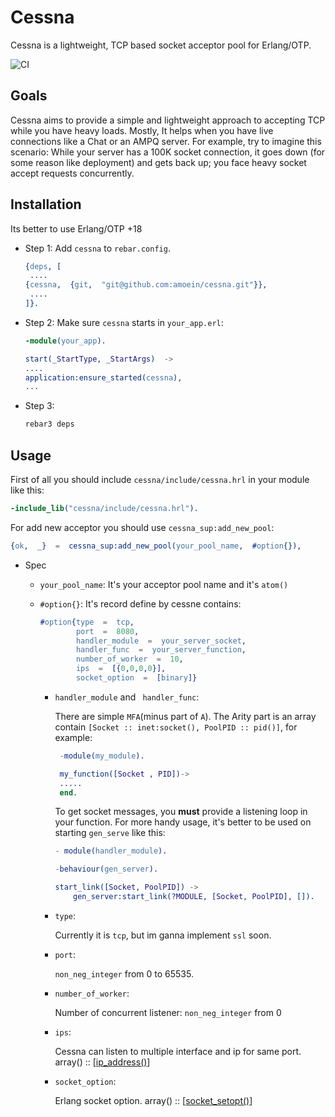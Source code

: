 # Cessna

Cessna is a lightweight, TCP based socket acceptor pool for Erlang/OTP.

![CI](https://github.com/amoein/cessna/actions/workflows/ci.yaml/badge.svg)

## Goals

Cessna aims to provide a simple and lightweight approach to accepting TCP while you have heavy loads.
Mostly, It helps when you have live connections like a Chat or an AMPQ server. 
For example, try to imagine this scenario:
While your server has a 100K socket connection, it goes down (for some reason like deployment) and gets back up; you face heavy socket accept requests concurrently.

## Installation
Its better to use Erlang/OTP +18

- Step 1: 
    Add `cessna` to `rebar.config`.
    ```erlang
    {deps, [
     ....
    {cessna,  {git,  "git@github.com:amoein/cessna.git"}},
     ....
    ]}.
     ```   
     
- Step 2:
    Make sure `cessna` starts in `your_app.erl`:
    ```erlang
    -module(your_app).
    
    start(_StartType, _StartArgs)  ->
    ....
    application:ensure_started(cessna),
    ...
    ```
    
- Step 3:

    ```bash
    rebar3 deps
    ```
    
## Usage

First of all you should include `cessna/include/cessna.hrl` in your module like this:

```erlang
-include_lib("cessna/include/cessna.hrl").
```

For add new acceptor you should use `cessna_sup:add_new_pool`:

```erlang
{ok,  _}  =  cessna_sup:add_new_pool(your_pool_name,  #option{}),
````
- Spec

    - `your_pool_name`:
        It's your acceptor pool name and it's `atom()`
        
    - `#option{}`:
       It's record define by cessne contains:
       ```erlang
       #option{type  =  tcp,
               port  =  8080,
               handler_module  =  your_server_socket,
               handler_func  =  your_server_function,
               number_of_worker  =  10,
               ips  =  [{0,0,0,0}],
               socket_option  =  [binary]}
       ```        

        - `handler_module` and ` handler_func`:

            There are simple `MFA`(minus part of `A`). The Arity part is an array contain `[Socket :: inet:socket(), PoolPID :: pid()]`, for example:
            ```erlang    
             -module(my_module).

             my_function([Socket , PID])->
             .....
             end.
            ```   
            To get socket messages, you **must** provide a listening loop in your function.
            For more handy usage, it's better to be used on starting `gen_serve` like this:
            ```erlang
            - module(handler_module).
            
            -behaviour(gen_server).

            start_link([Socket, PoolPID]) ->
                gen_server:start_link(?MODULE, [Socket, PoolPID], []).
            ```    


        - `type`:

            Currently it is `tcp`, but im ganna implement `ssl` soon.

        - `port`:

            `non_neg_integer` from 0 to 65535.

        - `number_of_worker`:

            Number of concurrent listener: `non_neg_integer` from 0

        - `ips`:

            Cessna can listen to multiple interface and ip for same port. array() ::
            [[ip_address()](https://www.erlang.org/doc/man/inet.html#type-ip_address)]

        - `socket_option`:

            Erlang socket option. array() ::
            [[socket_setopt()](https://www.erlang.org/doc/man/inet.html#type-socket_setopt)]
